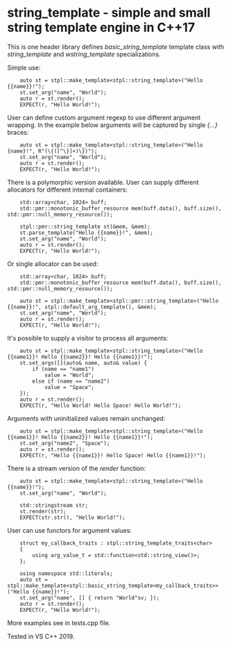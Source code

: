 # string_template - simple and small string template engine in C++17

This is one header library defines *basic_string_template* template class with *string_template* and *wstring_template* specializations.

Simple use:
```
	auto st = stpl::make_template<stpl::string_template>("Hello {{name}}!");
	st.set_arg("name", "World");
	auto r = st.render();
	EXPECT(r, "Hello World!");
```

User can define custom argument regexp to use different argument wrapping. In the example below arguments will be captured by single *{...}* braces:
```
	auto st = stpl::make_template<stpl::string_template>("Hello {name}!", R"(\{([^\}]+)\})");
	st.set_arg("name", "World");
	auto r = st.render();
	EXPECT(r, "Hello World!");
```

There is a polymorphic version available. User can supply different allocators for different internal containers:
```
	std::array<char, 1024> buff;
	std::pmr::monotonic_buffer_resource mem(buff.data(), buff.size(), std::pmr::null_memory_resource());

	stpl::pmr::string_template st(&mem, &mem);
	st.parse_template("Hello {{name}}!", &mem);
	st.set_arg("name", "World");
	auto r = st.render();
	EXPECT(r, "Hello World!");
```

Or single allocator can be used:
```
	std::array<char, 1024> buff;
	std::pmr::monotonic_buffer_resource mem(buff.data(), buff.size(), std::pmr::null_memory_resource());

	auto st = stpl::make_template<stpl::pmr::string_template>("Hello {{name}}!", stpl::default_arg_template(), &mem);
	st.set_arg("name", "World");
	auto r = st.render();
	EXPECT(r, "Hello World!");
```

It's possible to supply a visitor to process all arguments:
```
	auto st = stpl::make_template<stpl::string_template>("Hello {{name1}}! Hello {{name2}}! Hello {{name1}}!");
	st.set_args([](auto& name, auto& value) {
		if (name == "name1")
			value = "World";
		else if (name == "name2")
			value = "Space";
	});
	auto r = st.render();
	EXPECT(r, "Hello World! Hello Space! Hello World!");
```

Arguments with uninitialized values remain unchanged:
```
	auto st = stpl::make_template<stpl::string_template>("Hello {{name1}}! Hello {{name2}}! Hello {{name1}}!");
	st.set_arg("name2", "Space");
	auto r = st.render();
	EXPECT(r, "Hello {{name1}}! Hello Space! Hello {{name1}}!");
```

There is a stream version of the *render* function:
```
	auto st = stpl::make_template<stpl::string_template>("Hello {{name}}!");
	st.set_arg("name", "World");

	std::stringstream str;
	st.render(str);
	EXPECT(str.str(), "Hello World!");
```

User can use functors for argument values:
```
	struct my_callback_traits : stpl::string_template_traits<char>
	{
		using arg_value_t = std::function<std::string_view()>;
	};

	using namespace std::literals;
	auto st = stpl::make_template<stpl::basic_string_template<my_callback_traits>>("Hello {{name}}!");
	st.set_arg("name", [] { return "World"sv; });
	auto r = st.render();
	EXPECT(r, "Hello World!");
```

More examples see in tests.cpp file.

Tested in VS C++ 2019.
